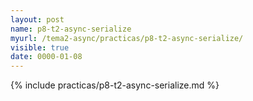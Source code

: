 ```yaml
---
layout: post
name: p8-t2-async-serialize
myurl: /tema2-async/practicas/p8-t2-async-serialize/
visible: true
date: 0000-01-08
---
```


{% include practicas/p8-t2-async-serialize.md %}
